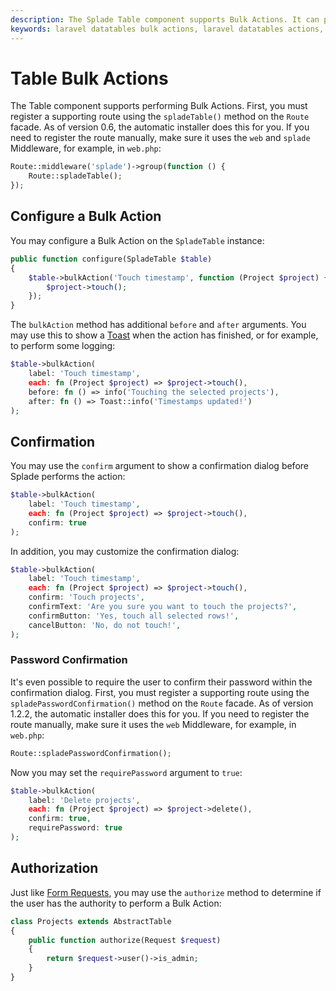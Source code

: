 ```yaml
---
description: The Splade Table component supports Bulk Actions. It can perform the action on the selected rows, on all rows on the current page, or on all rows on all pages.
keywords: laravel datatables bulk actions, laravel datatables actions, laravel table bulk action, laravel tables bulk action
---
```


# Table Bulk Actions

The Table component supports performing Bulk Actions. First, you must register a supporting route using the `spladeTable()` method on the `Route` facade. As of version 0.6, the automatic installer does this for you. If you need to register the route manually, make sure it uses the `web` and `splade` Middleware, for example, in `web.php`:

```php
Route::middleware('splade')->group(function () {
    Route::spladeTable();
});
```

## Configure a Bulk Action

You may configure a Bulk Action on the `SpladeTable` instance:

```php
public function configure(SpladeTable $table)
{
    $table->bulkAction('Touch timestamp', function (Project $project) {
        $project->touch();
    });
}
```

The `bulkAction` method has additional `before` and `after` arguments. You may use this to show a [Toast](/toasts.md) when the action has finished, or for example, to perform some logging:

```php
$table->bulkAction(
    label: 'Touch timestamp',
    each: fn (Project $project) => $project->touch(),
    before: fn () => info('Touching the selected projects'),
    after: fn () => Toast::info('Timestamps updated!')
);
```

## Confirmation

You may use the `confirm` argument to show a confirmation dialog before Splade performs the action:

```php
$table->bulkAction(
    label: 'Touch timestamp',
    each: fn (Project $project) => $project->touch(),
    confirm: true
);
```

In addition, you may customize the confirmation dialog:

```php
$table->bulkAction(
    label: 'Touch timestamp',
    each: fn (Project $project) => $project->touch(),
    confirm: 'Touch projects',
    confirmText: 'Are you sure you want to touch the projects?',
    confirmButton: 'Yes, touch all selected rows!',
    cancelButton: 'No, do not touch!',
);
```

### Password Confirmation

It's even possible to require the user to confirm their password within the confirmation dialog. First, you must register a supporting route using the `spladePasswordConfirmation()` method on the `Route` facade. As of version 1.2.2, the automatic installer does this for you. If you need to register the route manually, make sure it uses the `web` Middleware, for example, in `web.php`:

```php
Route::spladePasswordConfirmation();
```

Now you may set the `requirePassword` argument to `true`:

```php
$table->bulkAction(
    label: 'Delete projects',
    each: fn (Project $project) => $project->delete(),
    confirm: true,
    requirePassword: true
);
```

## Authorization

Just like [Form Requests](https://laravel.com/docs/10.x/validation#authorizing-form-requests), you may use the `authorize` method to determine if the user has the authority to perform a Bulk Action:

```php
class Projects extends AbstractTable
{
    public function authorize(Request $request)
    {
        return $request->user()->is_admin;
    }
}
```